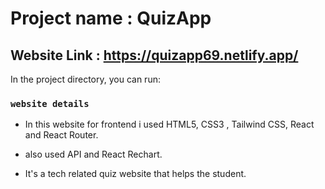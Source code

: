 # Project name : QuizApp

 

## Website Link : https://quizapp69.netlify.app/

In the project directory, you can run:

### `website details`

* In this website for frontend i used HTML5, CSS3 , Tailwind CSS, React and React Router.

* also used API and React Rechart.

* It's a tech related quiz website that helps the student. 


